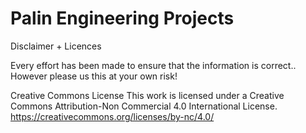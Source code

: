 # Palin Engineering Projects

Disclaimer + Licences

Every effort has been made to ensure that the information is correct.. However please us this at your own risk!

Creative Commons License 
This work is licensed under a Creative Commons Attribution-Non Commercial 4.0 International License. 
https://creativecommons.org/licenses/by-nc/4.0/

